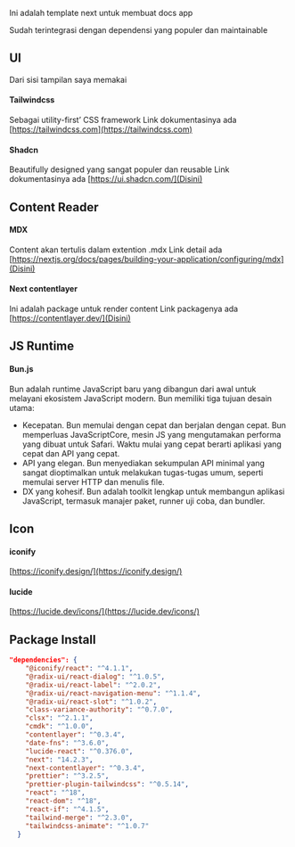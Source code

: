 Ini adalah template next untuk membuat docs app

Sudah terintegrasi dengan dependensi yang populer dan maintainable

## UI

Dari sisi tampilan saya memakai

#### Tailwindcss

Sebagai utility-first’ CSS framework
Link dokumentasinya ada [https://tailwindcss.com](https://tailwindcss.com)

#### Shadcn

Beautifully designed yang sangat populer dan reusable
Link dokumentasinya ada [https://ui.shadcn.com/](Disini)

## Content Reader

#### MDX

Content akan tertulis dalam extention .mdx
Link detail ada [https://nextjs.org/docs/pages/building-your-application/configuring/mdx](Disini)

#### Next contentlayer

Ini adalah package untuk render content
Link packagenya ada [https://contentlayer.dev/](Disini)

## JS Runtime

#### Bun.js

Bun adalah runtime JavaScript baru yang dibangun dari awal untuk melayani ekosistem JavaScript modern. Bun memiliki tiga tujuan desain utama:

- Kecepatan. Bun memulai dengan cepat dan berjalan dengan cepat. Bun memperluas JavaScriptCore, mesin JS yang mengutamakan performa yang dibuat untuk Safari. Waktu mulai yang cepat berarti aplikasi yang cepat dan API yang cepat.
- API yang elegan. Bun menyediakan sekumpulan API minimal yang sangat dioptimalkan untuk melakukan tugas-tugas umum, seperti memulai server HTTP dan menulis file.
- DX yang kohesif. Bun adalah toolkit lengkap untuk membangun aplikasi JavaScript, termasuk manajer paket, runner uji coba, dan bundler.

## Icon

#### iconify

[https://iconify.design/](https://iconify.design/)

#### lucide

[https://lucide.dev/icons/](https://lucide.dev/icons/)

## Package Install

```json
"dependencies": {
    "@iconify/react": "^4.1.1",
    "@radix-ui/react-dialog": "^1.0.5",
    "@radix-ui/react-label": "^2.0.2",
    "@radix-ui/react-navigation-menu": "^1.1.4",
    "@radix-ui/react-slot": "^1.0.2",
    "class-variance-authority": "^0.7.0",
    "clsx": "^2.1.1",
    "cmdk": "^1.0.0",
    "contentlayer": "^0.3.4",
    "date-fns": "^3.6.0",
    "lucide-react": "^0.376.0",
    "next": "14.2.3",
    "next-contentlayer": "^0.3.4",
    "prettier": "^3.2.5",
    "prettier-plugin-tailwindcss": "^0.5.14",
    "react": "^18",
    "react-dom": "^18",
    "react-if": "^4.1.5",
    "tailwind-merge": "^2.3.0",
    "tailwindcss-animate": "^1.0.7"
  }
```
